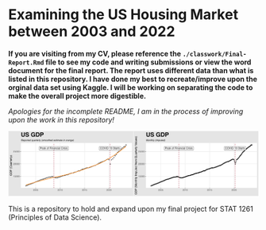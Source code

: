 # Examining the US Housing Market between 2003 and 2022
**If you are visiting from my CV, please reference the `./classwork/Final-Report.Rmd` file to see my code and writing submissions or view the word document for the final report. The report uses different data than what is listed in this repository. I have done my best to recreate/improve upon the orginal data set using Kaggle. I will be working on separating the code to make the overall project more digestible.**

*Apologies for the incomplete README, I am in the process of improving upon the work in this repository!*

<p align="center">
  <img src = "./assets/gdp-imputed.png">
</p>

This is a repository to hold and expand upon my final project for STAT 1261 (Principles of Data Science). 
